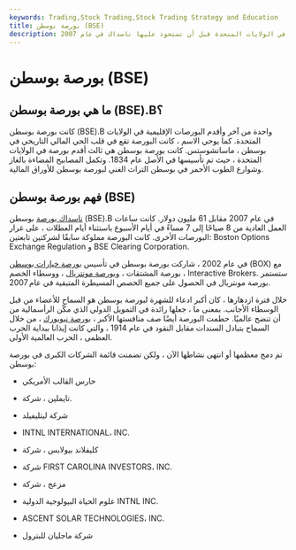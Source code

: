 ```yaml
---
keywords: Trading,Stock Trading,Stock Trading Strategy and Education
title: بورصة بوسطن (BSE)
description: كانت بورصة بوسطن في الحي المالي التاريخي في بوسطن ثالث أقدم بورصة في الولايات المتحدة قبل أن تستحوذ عليها ناسداك في عام 2007.
---
```


# بورصة بوسطن (BSE)
## ما هي بورصة بوسطن (BSE).B؟

كانت بورصة بوسطن (BSE).B واحدة من آخر وأقدم البورصات الإقليمية في الولايات المتحدة. كما يوحي الاسم ، كانت البورصة تقع في قلب الحي المالي التاريخي في بوسطن ، ماساتشوستس. كانت بورصة بوسطن هي ثالث أقدم بورصة في الولايات المتحدة ، حيث تم تأسيسها في الأصل عام 1834. وتكمل المصابيح المضاءة بالغاز وشوارع الطوب الأحمر في بوسطن التراث الغني لبورصة بوسطن للأوراق المالية.

## فهم بورصة بوسطن (BSE)

[ناسداك بورصة](/nasdaq) بوسطن (BSE).B في عام 2007 مقابل 61 مليون دولار. كانت ساعات العمل العادية من 8 صباحًا إلى 7 مساءً في أيام الأسبوع باستثناء أيام العطلات ، على غرار البورصات الأخرى. كانت البورصة مملوكة سابقًا لشركتين تابعتين: Boston Options Exchange Regulation و BSE Clearing Corporation.

في عام 2002 ، شاركت بورصة بوسطن في تأسيس [بورصة خيارات بوسطن](/box) (BOX) مع بورصة المشتقات ، [وبورصة مونتريال](/montrealexchange) ، ووسطاء الخصم ، Interactive Brokers. ستستمر بورصة مونتريال في الحصول على جميع الحصص المسيطرة المتبقية في عام 2007.

خلال فترة ازدهارها ، كان أكبر ادعاء للشهرة لبورصة بوسطن هو السماح للأعضاء من قبل الوسطاء الأجانب. بمعنى ما ، جعلها رائدة في التمويل الدولي الذي مكّن الرأسمالية من أن تنضج عالميًا. حطمت البورصة أيضًا صف منافستها الأكبر ، [بورصة نيويورك](/nyse) ، من خلال السماح بتبادل السندات مقابل النقود في عام 1914 ، والتي كانت إيذانا ببداية الحرب العظمى ، الحرب العالمية الأولى.

تم دمج معظمها أو انتهى نشاطها الآن ، ولكن تضمنت قائمة الشركات الكبرى في بورصة بوسطن:

- حارس القالب الأمريكي

- تايملين ، شركة.

- شركة ليتليفيلد

- INTNL INTERNATIONAL، INC.

- كليفلاند بيولابس ، شركة

- شركة FIRST CAROLINA INVESTORS، INC.

- مزعج ، شركة

- علوم الحياة البيولوجية الدولية INTNL INC.

- ASCENT SOLAR TECHNOLOGIES، INC.

- شركة ماجليان للبترول

